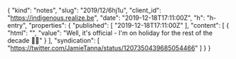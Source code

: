 {
  "kind": "notes",
  "slug": "2019/12/6hj1u",
  "client_id": "https://indigenous.realize.be",
  "date": "2019-12-18T17:11:00Z",
  "h": "h-entry",
  "properties": {
    "published": [
      "2019-12-18T17:11:00Z"
    ],
    "content": [
      {
        "html": "",
        "value": "Well, it's official - I'm on holiday for the rest of the decade 🙌🏼"
      }
    ],
    "syndication": [
      "https://twitter.com/JamieTanna/status/1207350439685054466"
    ]
  }
}
